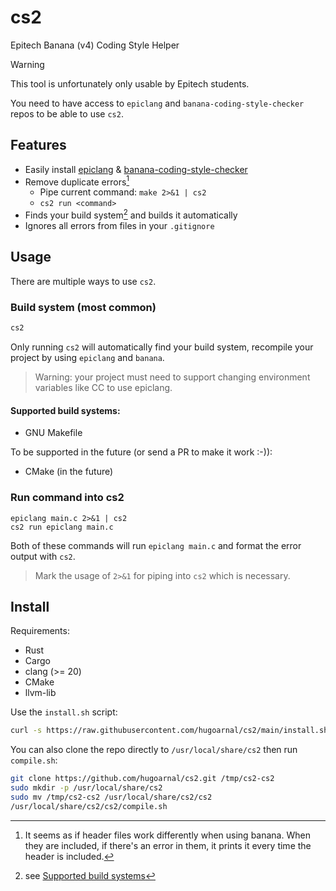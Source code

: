 # cs2

Epitech Banana (v4) Coding Style Helper

> [!WARNING]
> This tool is unfortunately only usable by Epitech students.
>
> You need to have access to `epiclang` and `banana-coding-style-checker` repos to be able to use `cs2`.

## Features

- Easily install [epiclang](https://github.com/Epitech/epiclang) & [banana-coding-style-checker](https://github.com/Epitech/banana-coding-style-checker)
- Remove duplicate errors[^1]
  - Pipe current command: `make 2>&1 | cs2`
  - `cs2 run <command>`
- Finds your build system[^2] and builds it automatically
- Ignores all errors from files in your `.gitignore`

[^1]: It seems as if header files work differently when using banana. When they are included, if there's an error in them, it prints it every time the header is included.

[^2]: see [Supported build systems](#supported-build-systems)

## Usage

There are multiple ways to use `cs2`.

### Build system (most common)

```sh
cs2
```

Only running `cs2` will automatically find your build system, recompile your project by using `epiclang` and `banana`.

> Warning: your project must need to support changing environment variables like CC to use epiclang.

#### Supported build systems:
- GNU Makefile

To be supported in the future (or send a PR to make it work :-)):
- CMake (in the future)

### Run command into cs2

```
epiclang main.c 2>&1 | cs2
cs2 run epiclang main.c
```

Both of these commands will run `epiclang main.c` and format the error output with `cs2`.

> Mark the usage of `2>&1` for piping into `cs2` which is necessary.

## Install

Requirements:
- Rust
- Cargo
- clang (>= 20)
- CMake
- llvm-lib

Use the `install.sh` script:

```sh
curl -s https://raw.githubusercontent.com/hugoarnal/cs2/main/install.sh | sh
```

You can also clone the repo directly to `/usr/local/share/cs2` then run `compile.sh`:
```sh
git clone https://github.com/hugoarnal/cs2.git /tmp/cs2-cs2
sudo mkdir -p /usr/local/share/cs2
sudo mv /tmp/cs2-cs2 /usr/local/share/cs2/cs2
/usr/local/share/cs2/cs2/compile.sh
```
